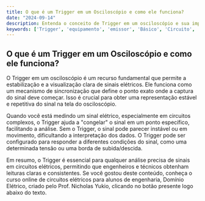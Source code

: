 ```yaml
---
title: O que é um Trigger em um Osciloscópio e como ele funciona?
date: "2024-09-14"
description: Entenda o conceito de Trigger em um osciloscópio e sua importância nas medições de circuitos elétricos.
keywords: ['Trigger', 'equipamento', 'emissor', 'Básico', 'Circuito', 'Conhecendo', 'medida']
---
```


## O que é um Trigger em um Osciloscópio e como ele funciona?

O Trigger em um osciloscópio é um recurso fundamental que permite a estabilização e a visualização clara de sinais elétricos. Ele funciona como um mecanismo de sincronização que define o ponto exato onde a captura do sinal deve começar. Isso é crucial para obter uma representação estável e repetitiva do sinal na tela do osciloscópio.

Quando você está medindo um sinal elétrico, especialmente em circuitos complexos, o Trigger ajuda a "congelar" o sinal em um ponto específico, facilitando a análise. Sem o Trigger, o sinal pode parecer instável ou em movimento, dificultando a interpretação dos dados. O Trigger pode ser configurado para responder a diferentes condições do sinal, como uma determinada tensão ou uma borda de subida/descida.

Em resumo, o Trigger é essencial para qualquer análise precisa de sinais em circuitos elétricos, permitindo que engenheiros e técnicos obtenham leituras claras e consistentes. Se você gostou deste conteúdo, conheça o curso online de circuitos elétricos para alunos de engenharia, Domínio Elétrico, criado pelo Prof. Nicholas Yukio, clicando no botão presente logo abaixo do texto.